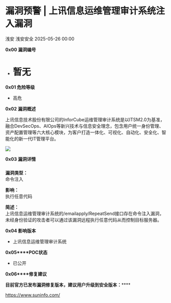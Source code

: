 #  漏洞预警 | 上讯信息运维管理审计系统注入漏洞   
浅安  浅安安全   2025-05-26 00:00  
  
**0x00 漏洞编号**  
- # 暂无  
  
**0x01 危险等级**  
- 高危  
  
**0x02 漏洞概述**  
  
上讯信息技术股份有限公司的InforCube运维管理审计系统是以ITSM2.0为基准，融合DevSecOps、AIOps等新兴技术与信息安全理念，包含用户统一身份管理、资产配置管理等六大核心模块，为客户打造一体化、可视化、自动化、安全化、智能化的新一代IT管理平台。  
  
![](https://mmbiz.qpic.cn/sz_mmbiz_png/7stTqD182SUbmX0ibArcSDFVV83KXCV08WedJrFmFGLXDQ9vdD44x72VMabicB7rJ4dsxvfoPo2hMsRE9B5SFgLw/640?wx_fmt=png&from=appmsg "")  
  
**0x03 漏洞详情**  
###   
  
**漏洞类型：**  
命令注入  
  
**影响：**  
执行任意代码  
  
**简述：**  
上讯信息运维管理审计系统的/emailapply/RepeatSend接口存在命令注入漏洞，未经身份验证的攻击者可以通过该漏洞远程执行任意代码从而控制目标服务器。  
  
**0x04 影响版本**  
- 上讯信息运维管理审计系统  
  
**0x05****POC状态**  
- 已公开  
  
**0x06****修复建议**  
  
******目前官方已发布漏洞修复版本，建议用户升级到安全版本****：******  
  
https://www.suninfo.com/  
  
  
  
